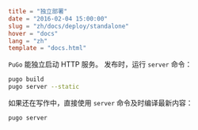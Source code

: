 ```toml
title = "独立部署"
date = "2016-02-04 15:00:00"
slug = "zh/docs/deploy/standalone"
hover = "docs"
lang = "zh"
template = "docs.html"
```

`PuGo` 能独立启动 HTTP 服务。 发布时，运行 `server` 命令：

```bash
pugo build
pugo server --static
```

如果还在写作中，直接使用 `server` 命令及时编译最新内容：

```bash
pugo server
```